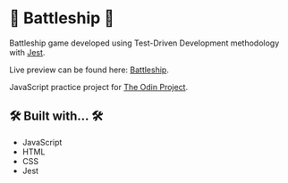 # 🚀 Battleship 🚀

Battleship game developed using Test-Driven Development methodology with [Jest](https://jestjs.io/).

Live preview can be found here: [Battleship](https://hwhuang27.github.io/odin-battleship).

JavaScript practice project for [The Odin Project](https://www.theodinproject.com/).

## 🛠️ Built with... 🛠️
- JavaScript
- HTML 
- CSS
- Jest
